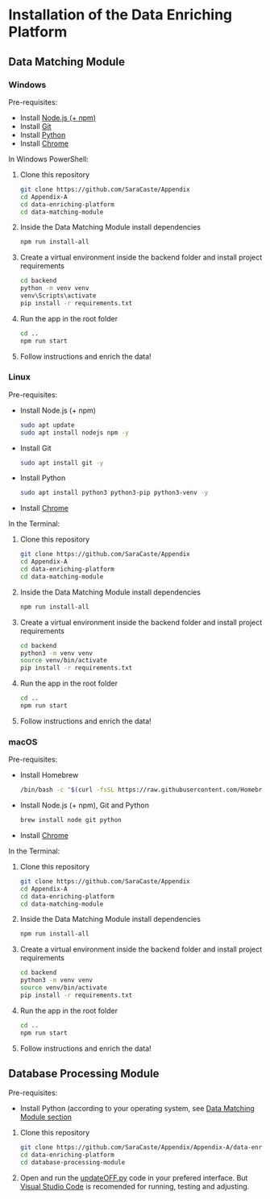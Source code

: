 # Installation of the Data Enriching Platform

## Data Matching Module

### Windows
Pre-requisites:
  - Install [Node.js (+ npm)](https://nodejs.org/en/download)
  - Install [Git](https://git-scm.com/downloads/win)
  - Install [Python](https://www.python.org/downloads/)
  - Install [Chrome](https://www.google.com/chrome/)
    
In Windows PowerShell:  

1. Clone this repository
   ```sh
   git clone https://github.com/SaraCaste/Appendix
   cd Appendix-A
   cd data-enriching-platform
   cd data-matching-module
   ```
2. Inside the Data Matching Module install dependencies
   ```sh
   npm run install-all
   ```
3. Create a virtual environment inside the backend folder and install project requirements
   ```sh
   cd backend
   python -m venv venv
   venv\Scripts\activate
   pip install -r requirements.txt
   ```
4. Run the app in the root folder
   ```sh
   cd ..
   npm run start
   ```
5. Follow instructions and enrich the data!

### Linux 
Pre-requisites:
  - Install Node.js (+ npm)
    ```sh
    sudo apt update
    sudo apt install nodejs npm -y
    ```
  - Install Git
    ```sh
    sudo apt install git -y
    ```
  - Install Python
    ```sh
    sudo apt install python3 python3-pip python3-venv -y
    ```
  - Install [Chrome](https://www.google.com/chrome/)

In the Terminal:  

1. Clone this repository
   ```sh
   git clone https://github.com/SaraCaste/Appendix
   cd Appendix-A
   cd data-enriching-platform
   cd data-matching-module
   ```
2. Inside the Data Matching Module install dependencies
   ```sh
   npm run install-all
   ```
3. Create a virtual environment inside the backend folder and install project requirements
   ```sh
   cd backend
   python3 -m venv venv
   source venv/bin/activate
   pip install -r requirements.txt
   ```
4. Run the app in the root folder
   ```sh
   cd ..
   npm run start
   ```
5. Follow instructions and enrich the data!

### macOS 
Pre-requisites:
  - Install Homebrew
    ```sh
    /bin/bash -c "$(curl -fsSL https://raw.githubusercontent.com/Homebrew/install/HEAD/install.sh)"
    ```
  - Install Node.js (+ npm), Git and Python
    ```sh
    brew install node git python
    ```
  - Install [Chrome](https://www.google.com/chrome/)

In the Terminal:  

1. Clone this repository
   ```sh
   git clone https://github.com/SaraCaste/Appendix
   cd Appendix-A
   cd data-enriching-platform
   cd data-matching-module
   ```
2. Inside the Data Matching Module install dependencies
   ```sh
   npm run install-all
   ```
3. Create a virtual environment inside the backend folder and install project requirements
   ```sh
   cd backend
   python3 -m venv venv
   source venv/bin/activate
   pip install -r requirements.txt
   ```
4. Run the app in the root folder
   ```sh
   cd ..
   npm run start
   ```
5. Follow instructions and enrich the data!

## Database Processing Module
Pre-requisites:
  - Install Python (according to your operating system, see [Data Matching Module section](#Data-Matching-Module)

1. Clone this repository
   ```sh
   git clone https://github.com/SaraCaste/Appendix/Appendix-A/data-enriching-platform
   cd data-enriching-platform
   cd database-processing-module
   ```

2. Open and run the [updateOFF.py](https://github.com/SaraCaste/data-enriching-platform/tree/main/database-processing-module) code in your prefered interface. But [Visual Studio Code](https://code.visualstudio.com/Download) is recomended for running, testing and adjusting.








